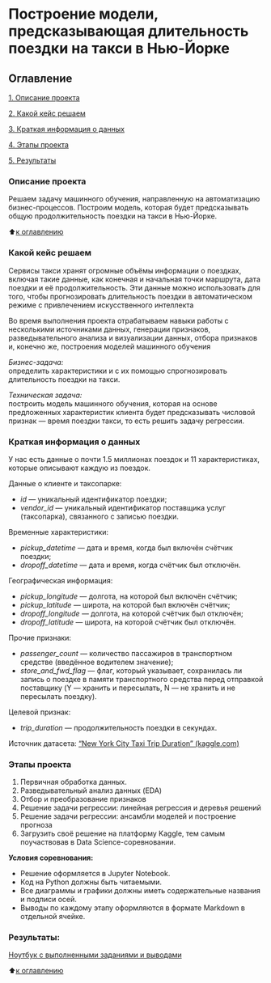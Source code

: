 # Построение модели, предсказывающая длительность поездки на такси в Нью-Йорке
## Оглавление
[1. Описание проекта](https://github.com/dariazvonareva/TaxiDataProject/blob/main/README.md#Описание-проекта)

[2. Какой кейс решаем](https://github.com/dariazvonareva/TaxiDataProject/blob/main/README.md#Описание-проекта)

[3. Краткая информация о данных](https://github.com/dariazvonareva/TaxiDataProject/blob/main/README.md#Описание-проекта)

[4. Этапы проекта](https://github.com/dariazvonareva/TaxiDataProject/blob/main/README.md#Этапы-проекта)

[5. Результаты](https://github.com/dariazvonareva/TaxiDataProject/blob/main/README.md#Результаты)

### Описание проекта

Решаем задачу машинного обучения, направленную на автоматизацию бизнес-процессов. Построим модель, которая будет предсказывать общую продолжительность поездки на такси в Нью-Йорке.

:arrow_up:[к оглавлению](https://github.com/dariazvonareva/TaxiDataProject/blob/main/README.md#Оглавление)

### Какой кейс решаем

Сервисы такси хранят огромные объёмы информации о поездках, включая такие данные, как конечная и начальная точки маршрута, дата поездки и её продолжительность. Эти данные можно использовать для того, чтобы прогнозировать длительность поездки в автоматическом режиме с привлечением искусственного интеллекта

Во время выполнения проекта отрабатываем навыки работы с несколькими источниками данных, генерации признаков, разведывательного анализа и визуализации данных, отбора признаков и, конечно же, построения моделей машинного обучения

*Бизнес-задача:*<br> определить характеристики и с их помощью спрогнозировать длительность поездки на такси.

*Техническая задача:*<br> построить модель машинного обучения, которая на основе предложенных характеристик клиента будет предсказывать числовой признак — время поездки такси, то есть решить задачу регрессии.


### Краткая информация о данных

У нас есть данные о почти 1.5 миллионах поездок и 11 характеристиках, которые описывают каждую из поездок.

Данные о клиенте и таксопарке:

* *id* — уникальный идентификатор поездки;
* *vendor_id* — уникальный идентификатор поставщика услуг (таксопарка), связанного с записью поездки.

Временные характеристики:

* *pickup_datetime* — дата и время, когда был включён счётчик поездки;
* *dropoff_datetime* — дата и время, когда счётчик был отключён.

Географическая информация:

* *pickup_longitude* — долгота, на которой был включён счётчик;
* *pickup_latitude* — широта, на которой был включён счётчик;
* *dropoff_longitude* — долгота, на которой счётчик был отключён;
* *dropoff_latitude* — широта, на которой счётчик был отключён.

Прочие признаки:

* *passenger_count* — количество пассажиров в транспортном средстве (введённое водителем значение);
* *store_and_fwd_flag* — флаг, который указывает, сохранилась ли запись о поездке в памяти транспортного средства перед отправкой поставщику (Y — хранить и пересылать, N — не хранить и не пересылать поездку).

Целевой признак:

* *trip_duration* — продолжительность поездки в секундах.

Источник датасета: [“New York City Taxi Trip Duration” (kaggle.com)](https://www.kaggle.com/competitions/nyc-taxi-trip-duration)


### Этапы проекта
1. Первичная обработка данных.
2. Разведывательный анализ данных (EDA) 
3. Отбор и преобразование признаков
4. Решение задачи регрессии: линейная регрессия и деревья решений
5. Решение задачи регрессии: ансамбли моделей и построение прогноза 
6. Загрузить своё решение на платформу Kaggle, тем самым поучаствовав в Data Science-соревновании.


**Условия соревнования:**
- Решение оформляется в Jupyter Notebook.
- Код на Python должны быть читаемыми. 
- Все диаграммы и графики должны иметь содержательные названия и подписи осей.
- Выводы по каждому этапу оформляются в формате Markdown в отдельной ячейке.

### Результаты:
[Ноутбук с выполненными заданиями и выводами](https://github.com/dariazvonareva/TaxiDataProject/blob/main/Project-5._%D0%9D%D0%BE%D1%83%D1%82%D0%B1%D1%83%D0%BA-%D1%88%D0%B0%D0%B1%D0%BB%D0%BE%D0%BD.ipynb)

:arrow_up:[к оглавлению](https://github.com/dariazvonareva/TaxiDataProject/blob/main/README.md.md#Оглавление)
